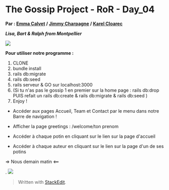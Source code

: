 # The Gossip Project - RoR - Day_04

  **Par : [Emma Calvet](https://github.com/emcalvet) / [Jimmy Charpagne](https://github.com/Hykios42/) / [Karel Cloarec](https://github.com/Karel2)**

***Lisa, Bart & Ralph from Montpellier***

![](https://giphy.com/gifs/the-simpsons-ralph-wiggum-flute-avPzMKapzB8D6)

**Pour utiliser notre programme :**
1. CLONE
2. bundle install
3. rails db:migrate
4. rails db:seed
5. rails serveur & GO sur localhost:3000
6. (Si tu n'as pas le gossip 1 en premier sur la home page : rails db:drop PUIS refait un rails db:create & rails db:migrate & rails db:seed )
7. Enjoy !

- Accéder aux pages Accueil, Team et Contact par le menu dans notre Barre de navigation !

- Afficher la page greetings : /welcome/ton prenom

- Accéder à chaque potin en cliquant sur le lien sur la page d'accueil

- Accéder à chaque auteur en cliquant sur le lien sur la page d'un de ses potins


=> Nous demain matin <==

.
![](https://giphy.com/gifs/season-13-the-simpsons-13x12-3orif4nTHWbF6Du8i4)

  

> Written with [StackEdit](https://stackedit.io/).